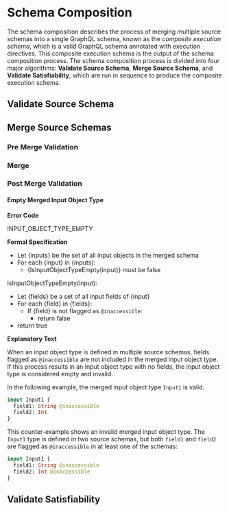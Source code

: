 # Schema Composition

The schema composition describes the process of merging multiple source schemas
into a single GraphQL schema, known as the _composite execution schema_, which
is a valid GraphQL schema annotated with execution directives. This composite
execution schema is the output of the schema composition process. The schema
composition process is divided into four major algorithms: **Validate Source
Schema**, **Merge Source Schema**, and **Validate Satisfiability**, which are
run in sequence to produce the composite execution schema.

## Validate Source Schema

## Merge Source Schemas

### Pre Merge Validation

### Merge

### Post Merge Validation

#### Empty Merged Input Object Type

**Error Code**

INPUT_OBJECT_TYPE_EMPTY

**Formal Specification**

- Let {inputs} be the set of all input objects in the merged schema
- For each {input} in {inputs}:
  - {IsInputObjectTypeEmpty(input)} must be false

IsInputObjectTypeEmpty(input):

- Let {fields} be a set of all input fields of {input}
- For each {field} in {fields}:
  - If {field} is not flagged as `@inaccessible`:
    - return false
- return true

**Explanatory Text**

When an input object type is defined in multiple source schemas, fields flagged as `@inaccessible` are not included in the merged input object type. 
If this process results in an input object type with no fields, the input object type is considered empty and invalid.

In the following example, the merged input object type `Input1` is valid. 

```graphql
input Input1 {
  field1: String @inaccessible
  field2: Int
}
```

This counter-example shows an invalid merged input object type. 
The `Input1` type is defined in two source schemas, but both `field1` and `field2` are flagged as
`@inaccessible` in at least one of the schemas:

```graphql counter-example
input Input1 {
  field1: String @inaccessible
  field2: Int @inaccessible
}
```

## Validate Satisfiability
